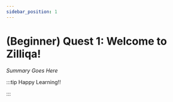 ```yaml
---
sidebar_position: 1
---
```


# (Beginner) Quest 1: Welcome to Zilliqa!

_Summary Goes Here_

:::tip Happy Learning!!

<QuestButton text="Go To Quest" />

:::


